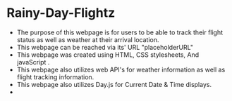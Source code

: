 # Rainy-Day-Flightz
* The purpose of this webpage is for users to be able to track their flight status as well as weather at their arrival location.
* This webpage can be reached via its' URL "placeholderURL"
* This webpage was created using HTML, CSS stylesheets, And javaScript .
* This webpage also utilizes web API's for weather information as well as flight tracking information.
* This webpage also utilizes Day.js for Current Date & Time displays.
* 
